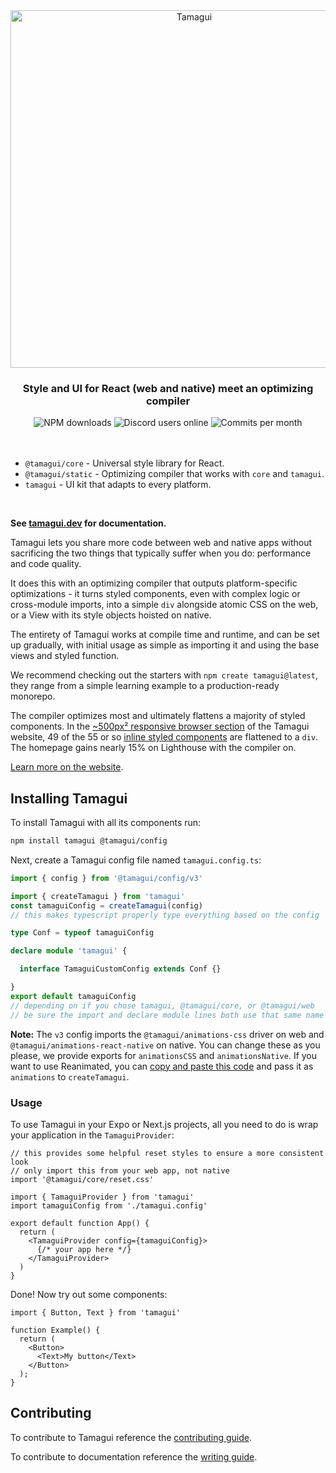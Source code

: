 <div align="center">
  <img margin="auto" width="572px" src="https://github.com/tamagui/tamagui/raw/master/apps/site/public/social.png" alt="Tamagui">
</div>

<h3 align="center">
  Style and UI for React (web and native) meet an optimizing compiler
</h3>

<div align="center">
  <img alt="NPM downloads" src="https://img.shields.io/npm/dw/@tamagui/core?logo=npm&label=NPM%20downloads&cacheSeconds=3600"/>
  <img alt="Discord users online" src="https://img.shields.io/github/commit-activity/m/tamagui/tamagui?label=Commits&logo=git" />
  <img alt="Commits per month" src="https://img.shields.io/discord/909986013848412191?logo=discord&label=Discord&cacheSeconds=3600" />
</div>

<br />
<br />

- `@tamagui/core` - Universal style library for React.
- `@tamagui/static` - Optimizing compiler that works with `core` and `tamagui`.
- `tamagui` - UI kit that adapts to every platform.

<br />

**See [tamagui.dev](https://tamagui.dev) for documentation.**

Tamagui lets you share more code between web and native apps without sacrificing the two things that typically suffer when you do: performance and code quality.

It does this with an optimizing compiler that outputs platform-specific optimizations - it turns styled components, even with complex logic or cross-module imports, into a simple `div` alongside atomic CSS on the web, or a View with its style objects hoisted on native.

The entirety of Tamagui works at compile time and runtime, and can be set up gradually, with initial usage as simple as importing it and using the base views and styled function.

We recommend checking out the starters with `npm create tamagui@latest`, they range from a simple learning example to a production-ready monorepo.

The compiler optimizes most and ultimately flattens a majority of styled components. In the [~500px² responsive browser section](https://tamagui.dev) of the Tamagui website, 49 of the 55 or so [inline styled components](https://github.com/tamagui/tamagui/blob/master/apps/site/components/HeroResponsive.tsx) are flattened to a `div`. The homepage gains nearly 15% on Lighthouse with the compiler on.

[Learn more on the website](https://tamagui.dev/docs/intro/introduction).

## Installing Tamagui

To install Tamagui with all its components run:

```bash
npm install tamagui @tamagui/config
```

Next, create a Tamagui config file named `tamagui.config.ts`:

```ts
import { config } from '@tamagui/config/v3'

import { createTamagui } from 'tamagui'
const tamaguiConfig = createTamagui(config)
// this makes typescript properly type everything based on the config

type Conf = typeof tamaguiConfig

declare module 'tamagui' {

  interface TamaguiCustomConfig extends Conf {}

}
export default tamaguiConfig
// depending on if you chose tamagui, @tamagui/core, or @tamagui/web
// be sure the import and declare module lines both use that same name
```

**Note:** The `v3` config imports the `@tamagui/animations-css` driver on web and `@tamagui/animations-react-native` on native. You can change these as you please, we provide exports for `animationsCSS` and `animationsNative`. If you want to use Reanimated, you can [copy and paste this code](https://github.com/tamagui/tamagui/blob/c9adbbe4a45d2a728f06605b0e5e91382dd5b92d/packages/config/src/animationsReanimated.ts) and pass it as `animations` to `createTamagui`.

### Usage

To use Tamagui in your Expo or Next.js projects, all you need to do is wrap your application in the `TamaguiProvider`:

```tsx
// this provides some helpful reset styles to ensure a more consistent look
// only import this from your web app, not native
import '@tamagui/core/reset.css'

import { TamaguiProvider } from 'tamagui'
import tamaguiConfig from './tamagui.config'

export default function App() {
  return (
    <TamaguiProvider config={tamaguiConfig}>
      {/* your app here */}
    </TamaguiProvider>
  )
}
```

Done! Now try out some components:

```tsx
import { Button, Text } from 'tamagui'

function Example() {
  return (
    <Button>
      <Text>My button</Text>
    </Button>
  );
}
```

## Contributing

To contribute to Tamagui reference the [contributing guide](https://github.com/tamagui/tamagui/blob/master/CONTRIBUTING.md).

To contribute to documentation reference the [writing guide](https://github.com/tamagui/tamagui/blob/master/apps/site/WRITING-GUIDE.md).
